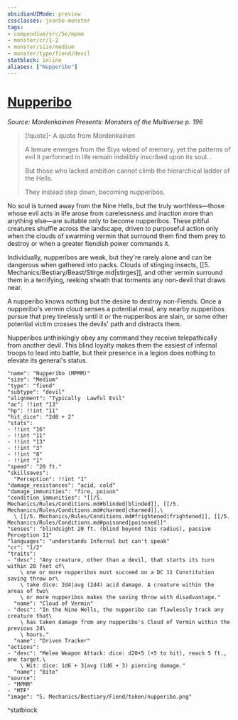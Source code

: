 ```yaml
---
obsidianUIMode: preview
cssclasses: json5e-monster
tags:
- compendium/src/5e/mpmm
- monster/cr/1-2
- monster/size/medium
- monster/type/fiend/devil
statblock: inline
aliases: ["Nupperibo"]
---
```

# [Nupperibo](compendium\bestiary\fiend/nupperibo-mpmm.md)
*Source: Mordenkainen Presents: Monsters of the Multiverse p. 196*  

> [!quote]- A quote from Mordenkainen  
> 
> A lemure emerges from the Styx wiped of memory, yet the patterns of evil it performed in life remain indelibly inscribed upon its soul...
> 
> But those who lacked ambition cannot climb the hierarchical ladder of the Hells.
> 
> They instead step down, becoming nupperibos.

No soul is turned away from the Nine Hells, but the truly worthless—those whose evil acts in life arose from carelessness and inaction more than anything else—are suitable only to become nupperibos. These pitiful creatures shuffle across the landscape, driven to purposeful action only when the clouds of swarming vermin that surround them find them prey to destroy or when a greater fiendish power commands it.

Individually, nupperibos are weak, but they're rarely alone and can be dangerous when gathered into packs. Clouds of stinging insects, [[5. Mechanics/Bestiary/Beast/Stirge.md|stirges]], and other vermin surround them in a terrifying, reeking sheath that torments any non-devil that draws near.

A nupperibo knows nothing but the desire to destroy non-Fiends. Once a nupperibo's vermin cloud senses a potential meal, any nearby nupperibos pursue that prey tirelessly until it or the nupperibos are slain, or some other potential victim crosses the devils' path and distracts them.

Nupperibos unthinkingly obey any command they receive telepathically from another devil. This blind loyalty makes them the easiest of infernal troops to lead into battle, but their presence in a legion does nothing to elevate its general's status.

```statblock
"name": "Nupperibo (MPMM)"
"size": "Medium"
"type": "fiend"
"subtype": "devil"
"alignment": "Typically  Lawful Evil"
"ac": !!int "13"
"hp": !!int "11"
"hit_dice": "2d8 + 2"
"stats":
- !!int "16"
- !!int "11"
- !!int "13"
- !!int "3"
- !!int "8"
- !!int "1"
"speed": "20 ft."
"skillsaves":
  "Perception": !!int "1"
"damage_resistances": "acid, cold"
"damage_immunities": "fire, poison"
"condition_immunities": "[[/5. Mechanics/Rules/Conditions.md#blinded|blinded]], [[/5. Mechanics/Rules/Conditions.md#charmed|charmed]],\
  \ [[/5. Mechanics/Rules/Conditions.md#frightened|frightened]], [[/5. Mechanics/Rules/Conditions.md#poisoned|poisoned]]"
"senses": "blindsight 20 ft. (blind beyond this radius), passive Perception 11"
"languages": "understands Infernal but can't speak"
"cr": "1/2"
"traits":
- "desc": "Any creature, other than a devil, that starts its turn within 20 feet of\
    \ one or more nupperibos must succeed on a DC 11 Constitution saving throw or\
    \ take dice: 2d4|avg (2d4) acid damage. A creature within the areas of two\
    \ or more nupperibos makes the saving throw with disadvantage."
  "name": "Cloud of Vermin"
- "desc": "In the Nine Hells, the nupperibo can flawlessly track any creature that\
    \ has taken damage from any nupperibo's Cloud of Vermin within the previous 24\
    \ hours."
  "name": "Driven Tracker"
"actions":
- "desc": "Melee Weapon Attack: dice: d20+5 (+5 to hit), reach 5 ft., one target.\
    \ Hit: dice: 1d6 + 3|avg (1d6 + 3) piercing damage."
  "name": "Bite"
"source":
- "MPMM"
- "MTF"
"image": "5. Mechanics/Bestiary/Fiend/token/nupperibo.png"
```
^statblock